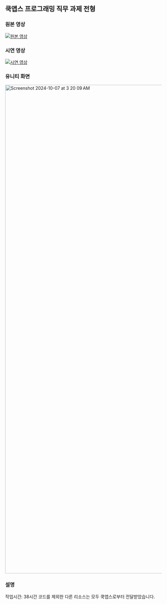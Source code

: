 ## 쿡앱스 프로그래밍 직무 과제 전형

### 원본 영상
[![원본 영상](https://img.youtube.com/vi/5QUxdj1Fg7w/0.jpg)](https://www.youtube.com/watch?v=5QUxdj1Fg7w "원본 영상")

### 시연 영상
[![시연 영상](https://img.youtube.com/vi/WZhplhFIxno/0.jpg)](https://www.youtube.com/watch?v=WZhplhFIxno "시연 영상")

### 유니티 화면
<img width="1566" alt="Screenshot 2024-10-07 at 3 20 09 AM" src="https://github.com/user-attachments/assets/25250203-0cd5-487b-9c98-0451c14e2bb1">

### 설명
작업시간: 38시간
코드를 제외한 다른 리소스는 모두 쿡앱스로부터 전달받았습니다.

